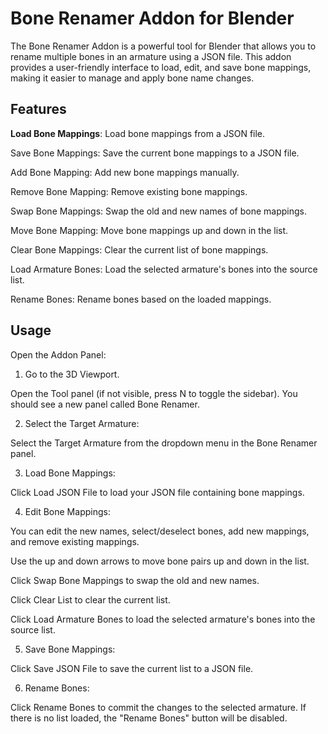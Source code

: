 # Bone Renamer Addon for Blender
The Bone Renamer Addon is a powerful tool for Blender that allows you to rename multiple bones in an armature using a JSON file. This addon provides a user-friendly interface to load, edit, and save bone mappings, making it easier to manage and apply bone name changes.

## Features
**Load Bone Mappings**: Load bone mappings from a JSON file.

Save Bone Mappings: Save the current bone mappings to a JSON file.

Add Bone Mapping: Add new bone mappings manually.

Remove Bone Mapping: Remove existing bone mappings.

Swap Bone Mappings: Swap the old and new names of bone mappings.

Move Bone Mapping: Move bone mappings up and down in the list.

Clear Bone Mappings: Clear the current list of bone mappings.

Load Armature Bones: Load the selected armature's bones into the source list.

Rename Bones: Rename bones based on the loaded mappings.


## Usage
Open the Addon Panel:

1. Go to the 3D Viewport.

  Open the Tool panel (if not visible, press N to toggle the sidebar).
  You should see a new panel called Bone Renamer.

2. Select the Target Armature:

  Select the Target Armature from the dropdown menu in the Bone Renamer panel.

3. Load Bone Mappings:

  Click Load JSON File to load your JSON file containing bone mappings.

4. Edit Bone Mappings:

  You can edit the new names, select/deselect bones, add new mappings, and remove existing mappings.
  
  Use the up and down arrows to move bone pairs up and down in the list.
  
  Click Swap Bone Mappings to swap the old and new names.
  
  Click Clear List to clear the current list.
  
  Click Load Armature Bones to load the selected armature's bones into the source list.

5. Save Bone Mappings:

  Click Save JSON File to save the current list to a JSON file.

6. Rename Bones:

  Click Rename Bones to commit the changes to the selected armature. If there is no list loaded, the "Rename Bones" button will be disabled.
